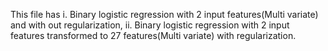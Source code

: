 This file has 
 i. Binary logistic regression with 2 input features(Multi variate) and with out regularization, 
ii. Binary logistic regression with 2 input features transformed to 27 features(Multi variate) with regularization.
